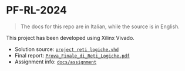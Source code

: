 # PF-RL-2024

> The docs for this repo are in Italian, while the source is in English.

This project has been developed using Xilinx Vivado.

- Solution source: [`project_reti_logiche.vhd`](project_reti_logiche.srcs/sources_1/new/project_reti_logiche.vhd) 
- Final report: [`Prova_Finale_di_Reti_Logiche.pdf`](docs/report/Prova_Finale_di_Reti_Logiche.pdf)
- Assignment info: [`docs/assignment`](docs/assignment)
